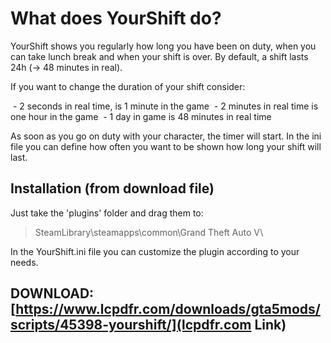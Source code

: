 # What does YourShift do?



YourShift shows you regularly how long you have been on duty, when you can take lunch break and when your shift is over.
By default, a shift lasts 24h (-> 48 minutes in real).


If you want to change the duration of your shift consider:



 - 2 seconds in real time, is 1 minute in the game
 - 2 minutes in real time is one hour in the game
 - 1 day in game is 48 minutes in real time



As soon as you go on duty with your character, the timer will start. In the ini file you can define how often you want to be shown
how long your shift will last. 



## Installation (from download file)
Just take the 'plugins' folder and drag them to:

> SteamLibrary\steamapps\common\Grand Theft Auto V\



In the YourShift.ini file you can customize the plugin according to your needs.

## DOWNLOAD: [https://www.lcpdfr.com/downloads/gta5mods/scripts/45398-yourshift/](lcpdfr.com Link)